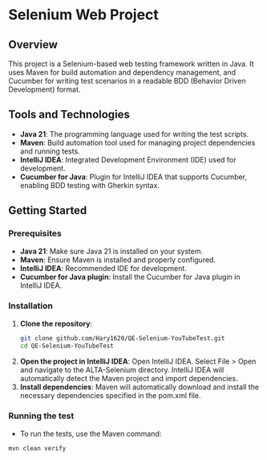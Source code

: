 # Selenium Web Project

## Overview
This project is a Selenium-based web testing framework written in Java. It uses Maven for build automation and dependency management, and Cucumber for writing test scenarios in a readable BDD (Behavior Driven Development) format.

## Tools and Technologies
- **Java 21**: The programming language used for writing the test scripts.
- **Maven**: Build automation tool used for managing project dependencies and running tests.
- **IntelliJ IDEA**: Integrated Development Environment (IDE) used for development.
- **Cucumber for Java**: Plugin for IntelliJ IDEA that supports Cucumber, enabling BDD testing with Gherkin syntax.

## Getting Started

### Prerequisites
- **Java 21**: Make sure Java 21 is installed on your system.
- **Maven**: Ensure Maven is installed and properly configured.
- **IntelliJ IDEA**: Recommended IDE for development.
- **Cucumber for Java plugin**: Install the Cucumber for Java plugin in IntelliJ IDEA.

### Installation
1. **Clone the repository**:
   ```bash
   git clone github.com/Hary1620/QE-Selenium-YouTubeTest.git
   cd QE-Selenium-YouTubeTest
2. **Open the project in IntelliJ IDEA**:
Open IntelliJ IDEA.
Select File > Open and navigate to the ALTA-Selenium directory.
IntelliJ IDEA will automatically detect the Maven project and import dependencies.
3. **Install dependencies**:
Maven will automatically download and install the necessary dependencies specified in the pom.xml file.

### Running the test
* To run the tests, use the Maven command:
```shell
mvn clean verify
```

